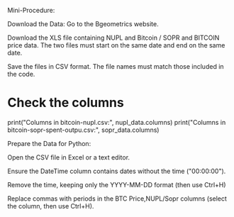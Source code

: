 Mini-Procedure:

Download the Data: Go to the Bgeometrics website.

Download the XLS file containing NUPL and Bitcoin / SOPR and BITCOIN price data.
The two files must start on the same date and end on the same date.

Save the files in CSV format.
The file names must match those included in the code. 

# Check the columns
print("Columns in bitcoin-nupl.csv:", nupl_data.columns)
print("Columns in bitcoin-sopr-spent-outpu.csv:", sopr_data.columns)

Prepare the Data for Python:

Open the CSV file in Excel or a text editor.

Ensure the DateTime column contains dates without the time ("00:00:00").

Remove the time, keeping only the YYYY-MM-DD format (then use Ctrl+H)

Replace commas with periods in the BTC Price,NUPL/Sopr columns (select the column, then use Ctrl+H).
